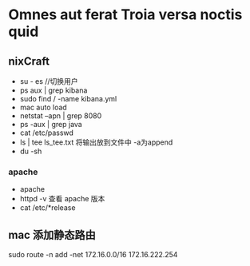 # Omnes aut ferat Troia versa noctis quid

## nixCraft

* su - es   //切换用户
* ps aux | grep kibana
* sudo find / -name kibana.yml
* mac auto load
* netstat –apn | grep 8080
* ps -aux | grep java
* cat /etc/passwd
* ls | tee ls_tee.txt 将输出放到文件中 -a为append
* du -sh

### apache

* apache 
* httpd -v  查看 apache 版本
* cat /etc/*release

## mac 添加静态路由

  sudo route -n add -net 172.16.0.0/16 172.16.222.254